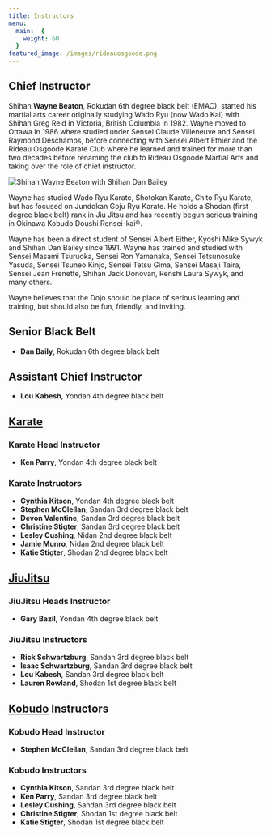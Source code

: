```yaml
---
title: Instructors
menu: 
  main:  {
    weight: 60
  }
featured_image: /images/rideauosgoode.png
---
```


## Chief Instructor

Shihan **Wayne Beaton**, Rokudan 6th degree black belt (EMAC), started his martial arts career originally studying Wado Ryu (now Wado Kai) with Shihan Greg Reid in Victoria, British Columbia in 1982. Wayne moved to Ottawa in 1986 where studied under Sensei Claude Villeneuve and Sensei Raymond Deschamps, before connecting with Sensei Albert Ethier and the Rideau Osgoode Karate Club where he learned and trained for more than two decades before renaming the club to Rideau Osgoode Martial Arts and taking over the role of chief instructor. 

![Shihan Wayne Beaton with Shihan Dan Bailey](/images/WayneAndDan.JPG#right)

Wayne has studied Wado Ryu Karate, Shotokan Karate, Chito Ryu Karate, but has focused on Jundokan Goju Ryu Karate. He holds a Shodan (first degree black belt) rank in Jiu Jitsu and has recently begun serious training in Okinawa Kobudo Doushi Rensei-kai®.

Wayne has been a direct student of Sensei Albert Either, Kyoshi Mike Sywyk and Shihan Dan Bailey since 1991. Wayne has trained and studied with Sensei Masami Tsuruoka, Sensei Ron Yamanaka, Sensei Tetsunosuke Yasuda, Sensei Tsuneo Kinjo, Sensei Tetsu Gima, Sensei Masaji Taira, Sensei Jean Frenette, Shihan Jack Donovan, Renshi Laura Sywyk, and many others.

Wayne believes that the Dojo should be place of serious learning and training, but should also be fun, friendly, and inviting.

## Senior Black Belt

* **Dan Baily**, Rokudan 6th degree black belt

## Assistant Chief Instructor

* **Lou Kabesh**, Yondan 4th degree black belt

## [Karate](/karate)

### Karate Head Instructor
* **Ken Parry**, Yondan 4th degree black belt

### Karate Instructors
* **Cynthia Kitson**, Yondan 4th degree black belt
* **Stephen McClellan**, Sandan 3rd degree black belt
* **Devon Valentine**, Sandan 3rd degree black belt
* **Christine Stigter**, Sandan 3rd degree black belt
* **Lesley Cushing**, Nidan 2nd degree black belt
* **Jamie Munro**, Nidan 2nd degree black belt
* **Katie Stigter**, Shodan 2nd degree black belt

## [JiuJitsu](/jiujitsu)

### JiuJitsu Heads Instructor
* **Gary Bazil**, Yondan 4th degree black belt

### JiuJitsu Instructors
* **Rick Schwartzburg**, Sandan 3rd degree black belt
* **Isaac Schwartzburg**, Sandan 3rd degree black belt
* **Lou Kabesh**, Sandan 3rd degree black belt
* **Lauren Rowland**, Shodan 1st degree black belt

## [Kobudo](/kobudo) Instructors

### Kobudo Head Instructor
* **Stephen McClellan**, Sandan 3rd degree black belt

### Kobudo Instructors
* **Cynthia Kitson**, Sandan 3rd degree black belt
* **Ken Parry**, Sandan 3rd degree black belt
* **Lesley Cushing**, Sandan 3rd degree black belt
* **Christine Stigter**, Shodan 1st degree black belt
* **Katie Stigter**, Shodan 1st degree black belt
